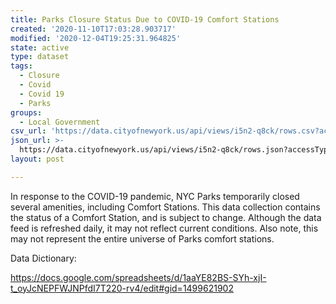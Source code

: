 ```yaml
---
title: Parks Closure Status Due to COVID-19 Comfort Stations
created: '2020-11-10T17:03:28.903717'
modified: '2020-12-04T19:25:31.964825'
state: active
type: dataset
tags:
  - Closure
  - Covid
  - Covid 19
  - Parks
groups:
  - Local Government
csv_url: 'https://data.cityofnewyork.us/api/views/i5n2-q8ck/rows.csv?accessType=DOWNLOAD'
json_url: >-
  https://data.cityofnewyork.us/api/views/i5n2-q8ck/rows.json?accessType=DOWNLOAD
layout: post

---
```

In response to the COVID-19 pandemic, NYC Parks temporarily closed several amenities, including Comfort Stations. This data collection contains the status of a Comfort Station, and is subject to change. Although the data feed is refreshed daily, it may not reflect current conditions. Also note, this may not represent the entire universe of Parks comfort stations.

Data Dictionary:

https://docs.google.com/spreadsheets/d/1aaYE82BS-SYh-xjI-t_oyJcNEPFWJNPfdI7T220-rv4/edit#gid=1499621902
